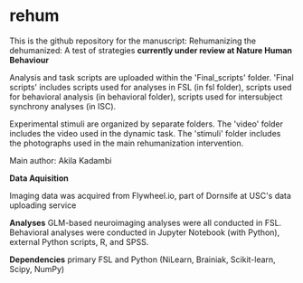 # rehum

This is the github repository for the manuscript: Rehumanizing the dehumanized: A test of strategies **currently under review at Nature Human Behaviour**

Analysis and task scripts are uploaded within the 'Final_scripts' folder. 'Final scripts' includes scripts used for analyses in FSL (in fsl folder), scripts used for behavioral analysis (in behavioral folder), scripts used for intersubject synchrony analyses (in ISC).

Experimental stimuli are organized by separate folders. The 'video' folder includes the video used in the dynamic task. The 'stimuli' folder includes the photographs used in the main rehumanization intervention. 

Main author: Akila Kadambi

**Data Aquisition**

Imaging data was acquired from Flywheel.io, part of Dornsife at USC's data uploading service

**Analyses**
GLM-based neuroimaging analyses were all conducted in FSL. Behavioral analyses were conducted in Jupyter Notebook (with Python), external Python scripts, R, and SPSS. 

**Dependencies**
primary FSL and Python (NiLearn, Brainiak, Scikit-learn, Scipy, NumPy)
